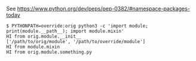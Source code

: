 See https://www.python.org/dev/peps/pep-0382/#namespace-packages-today

```
$ PYTHONPATH=override:orig python3 -c 'import module; print(module.__path__); import module.mixin'
HI from orig.module.__init__
['/path/to/orig/module', '/path/to/override/module']
HI from module.mixin
HI from orig.module.something.py
```
